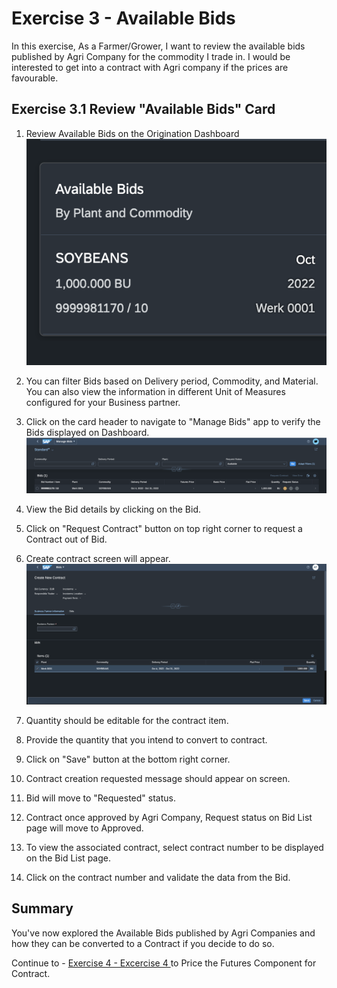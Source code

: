 # Exercise 3 - Available Bids

In this exercise, As a Farmer/Grower, I want to review the available bids published by Agri Company for the commodity I trade in. I would be interested to get into a contract with Agri company if the prices are favourable.

## Exercise 3.1 Review "Available Bids" Card 


1. Review Available Bids on the Origination Dashboard
<br>![](/exercises/ex3/images/Ex_3_1_3_Image.png)

2.	You can filter Bids based on Delivery period, Commodity, and Material. You can also view the information in different Unit of Measures configured for your Business partner.
3.  Click on the card header to navigate to "Manage Bids" app to verify the Bids displayed on Dashboard.
<br>![](/exercises/ex3/images/Ex_3_1_1_Image.png)

4. View the Bid details by clicking on the Bid.
5. Click on "Request Contract" button on top right corner to request a Contract out of Bid.
6. Create contract screen will appear.
<br>![](/exercises/ex3/images/Ex_3_1_2_Image.png)

7. Quantity should be editable for the contract item.
8. Provide the quantity that you intend to convert to contract.
9. Click on "Save" button at the bottom right corner.
10. Contract creation requested message should appear on screen.
11. Bid will move to "Requested" status.
12. Contract once approved by Agri Company, Request status on Bid List page will move to Approved.
13. To view the associated contract, select contract number to be displayed on the Bid List page.
14. Click on the contract number and validate the data from the Bid.


## Summary

You've now explored the Available Bids published by Agri Companies and how they can be converted to a Contract if you decide to do so.

Continue to - [Exercise 4 - Excercise 4 ](../ex4/README.md) to Price the Futures Component for Contract.

